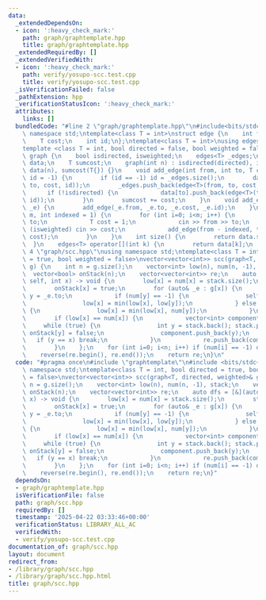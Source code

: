 ```yaml
---
data:
  _extendedDependsOn:
  - icon: ':heavy_check_mark:'
    path: graph/graphtemplate.hpp
    title: graph/graphtemplate.hpp
  _extendedRequiredBy: []
  _extendedVerifiedWith:
  - icon: ':heavy_check_mark:'
    path: verify/yosupo-scc.test.cpp
    title: verify/yosupo-scc.test.cpp
  _isVerificationFailed: false
  _pathExtension: hpp
  _verificationStatusIcon: ':heavy_check_mark:'
  attributes:
    links: []
  bundledCode: "#line 2 \"graph/graphtemplate.hpp\"\n#include<bits/stdc++.h>\nusing\
    \ namespace std;\ntemplate<class T = int>\nstruct edge {\n    int from, to;\n\
    \    T cost;\n    int id;\n};\ntemplate<class T = int>\nusing edges = vector<edge<T>>;\n\
    template <class T = int, bool directed = false, bool weighted = false>\nstruct\
    \ graph {\n    bool isdirected, isweighted;\n    edges<T> _edges;\n    vector<edges<T>>\
    \ data;\n    T sumcost;\n    graph(int n) : isdirected(directed), isweighted(weighted),\
    \ data(n), sumcost(T{}) {}\n    void add_edge(int from, int to, T cost = 1, int\
    \ id = -1) {\n        if (id == -1) id = _edges.size();\n        data[from].push_back(edge<T>(from,\
    \ to, cost, id));\n        _edges.push_back(edge<T>(from, to, cost, id));\n  \
    \      if (!isdirected) {\n            data[to].push_back(edge<T>(to, from, cost,\
    \ id));\n        }\n        sumcost += cost;\n    }\n    void add_edge(edge<T>\
    \ _e) {\n        add_edge(_e.from, _e.to, _e.cost, _e.id);\n    }\n    void read(int\
    \ m, int indexed = 1) {\n        for (int i=0; i<m; i++) {\n            int from,\
    \ to;\n            T cost = 1;\n            cin >> from >> to;\n            if\
    \ (isweighted) cin >> cost;\n            add_edge(from - indexed, to - indexed,\
    \ cost);\n        }\n    }\n    int size() {\n        return data.size();\n  \
    \  }\n    edges<T> operator[](int k) {\n        return data[k];\n    }\n};\n#line\
    \ 4 \"graph/scc.hpp\"\nusing namespace std;\ntemplate<class T = int, bool directed\
    \ = true, bool weighted = false>\nvector<vector<int>> scc(graph<T, directed, weighted>&\
    \ g) {\n    int n = g.size();\n    vector<int> low(n), num(n, -1), stack;\n  \
    \  vector<bool> onStack(n);\n    vector<vector<int>> re;\n    auto dfs = [&](auto&\
    \ self, int x) -> void {\n        low[x] = num[x] = stack.size();\n        stack.push_back(x);\n\
    \        onStack[x] = true;\n        for (auto& _e : g[x]) {\n            int\
    \ y = _e.to;\n            if (num[y] == -1) {\n                self(self, y);\n\
    \                low[x] = min(low[x], low[y]);\n            } else if (onStack[y])\
    \ {\n                low[x] = min(low[x], num[y]);\n            }\n        }\n\
    \        if (low[x] == num[x]) {\n            vector<int> component;\n       \
    \     while (true) {\n                int y = stack.back(); stack.pop_back();\
    \ onStack[y] = false;\n                component.push_back(y);\n             \
    \   if (y == x) break;\n            }\n            re.push_back(component);\n\
    \        }\n    };\n    for (int i=0; i<n; i++) if (num[i] == -1) dfs(dfs, i);\n\
    \    reverse(re.begin(), re.end());\n    return re;\n}\n"
  code: "#pragma once\n#include \"graphtemplate\"\n#include <bits/stdc++.h>\nusing\
    \ namespace std;\ntemplate<class T = int, bool directed = true, bool weighted\
    \ = false>\nvector<vector<int>> scc(graph<T, directed, weighted>& g) {\n    int\
    \ n = g.size();\n    vector<int> low(n), num(n, -1), stack;\n    vector<bool>\
    \ onStack(n);\n    vector<vector<int>> re;\n    auto dfs = [&](auto& self, int\
    \ x) -> void {\n        low[x] = num[x] = stack.size();\n        stack.push_back(x);\n\
    \        onStack[x] = true;\n        for (auto& _e : g[x]) {\n            int\
    \ y = _e.to;\n            if (num[y] == -1) {\n                self(self, y);\n\
    \                low[x] = min(low[x], low[y]);\n            } else if (onStack[y])\
    \ {\n                low[x] = min(low[x], num[y]);\n            }\n        }\n\
    \        if (low[x] == num[x]) {\n            vector<int> component;\n       \
    \     while (true) {\n                int y = stack.back(); stack.pop_back();\
    \ onStack[y] = false;\n                component.push_back(y);\n             \
    \   if (y == x) break;\n            }\n            re.push_back(component);\n\
    \        }\n    };\n    for (int i=0; i<n; i++) if (num[i] == -1) dfs(dfs, i);\n\
    \    reverse(re.begin(), re.end());\n    return re;\n}"
  dependsOn:
  - graph/graphtemplate.hpp
  isVerificationFile: false
  path: graph/scc.hpp
  requiredBy: []
  timestamp: '2025-04-22 03:33:46+00:00'
  verificationStatus: LIBRARY_ALL_AC
  verifiedWith:
  - verify/yosupo-scc.test.cpp
documentation_of: graph/scc.hpp
layout: document
redirect_from:
- /library/graph/scc.hpp
- /library/graph/scc.hpp.html
title: graph/scc.hpp
---
```

